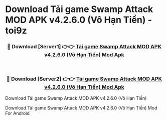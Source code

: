 # Download Tải game Swamp Attack MOD APK v4.2.6.0 (Vô Hạn Tiền) - toi9z


<div align="center">
<h3>🔴 Download [Server1] 👉👉 <a href="https://apk-comot.site?title=Tải_game_Swamp_Attack_MOD_APK_v4.2.6.0_(Vô_Hạn_Tiền)">Tải game Swamp Attack MOD APK v4.2.6.0 (Vô Hạn Tiền) Mod Apk</a></h3><br>
<h3>🔴 Download [Server2] 👉👉 <a href="https://apk-comot.site?title=Tải_game_Swamp_Attack_MOD_APK_v4.2.6.0_(Vô_Hạn_Tiền)">Tải game Swamp Attack MOD APK v4.2.6.0 (Vô Hạn Tiền) Mod Apk</a></h3>
</div>



Download Tải game Swamp Attack MOD APK v4.2.6.0 (Vô Hạn Tiền) 

Download Tải game Swamp Attack MOD APK v4.2.6.0 (Vô Hạn Tiền) Mod For Android